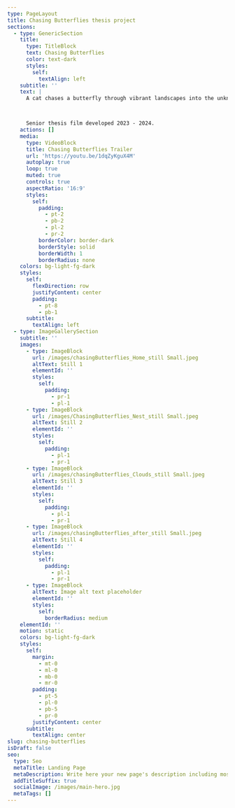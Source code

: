 ```yaml
---
type: PageLayout
title: Chasing Butterflies thesis project
sections:
  - type: GenericSection
    title:
      type: TitleBlock
      text: Chasing Butterflies
      color: text-dark
      styles:
        self:
          textAlign: left
    subtitle: ''
    text: |
      A cat chases a butterfly through vibrant landscapes into the unknown.



      Senior thesis film developed 2023 - 2024.
    actions: []
    media:
      type: VideoBlock
      title: Chasing Butterflies Trailer
      url: 'https://youtu.be/1dqZyKguX4M'
      autoplay: true
      loop: true
      muted: true
      controls: true
      aspectRatio: '16:9'
      styles:
        self:
          padding:
            - pt-2
            - pb-2
            - pl-2
            - pr-2
          borderColor: border-dark
          borderStyle: solid
          borderWidth: 1
          borderRadius: none
    colors: bg-light-fg-dark
    styles:
      self:
        flexDirection: row
        justifyContent: center
        padding:
          - pt-8
          - pb-1
      subtitle:
        textAlign: left
  - type: ImageGallerySection
    subtitle: ''
    images:
      - type: ImageBlock
        url: /images/chasingButterflies_Home_still Small.jpeg
        altText: Still 1
        elementId: ''
        styles:
          self:
            padding:
              - pr-1
              - pl-1
      - type: ImageBlock
        url: /images/ChasingButterflies_Nest_still Small.jpeg
        altText: Still 2
        elementId: ''
        styles:
          self:
            padding:
              - pl-1
              - pr-1
      - type: ImageBlock
        url: /images/chasingButterflies_Clouds_still Small.jpeg
        altText: Still 3
        elementId: ''
        styles:
          self:
            padding:
              - pl-1
              - pr-1
      - type: ImageBlock
        url: /images/chasingButterflies_after_still Small.jpeg
        altText: Still 4
        elementId: ''
        styles:
          self:
            padding:
              - pl-1
              - pr-1
      - type: ImageBlock
        altText: Image alt text placeholder
        elementId: ''
        styles:
          self:
            borderRadius: medium
    elementId: ''
    motion: static
    colors: bg-light-fg-dark
    styles:
      self:
        margin:
          - mt-0
          - ml-0
          - mb-0
          - mr-0
        padding:
          - pt-5
          - pl-0
          - pb-5
          - pr-0
        justifyContent: center
      subtitle:
        textAlign: center
slug: chasing-butterflies
isDraft: false
seo:
  type: Seo
  metaTitle: Landing Page
  metaDescription: Write here your new page's description including most relevant keywords.
  addTitleSuffix: true
  socialImage: /images/main-hero.jpg
  metaTags: []
---
```

